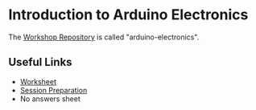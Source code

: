 # Introduction to Arduino Electronics

The [Workshop Repository](https://github.com/MVSE-Outreach/arduino-electronics) is called "arduino-electronics".

## Useful Links

* [Worksheet](Intro-to-Arduino-Electronics-Worksheet.pdf)
* [Session Preparation](Session-Preparation.pdf)
* No answers sheet
